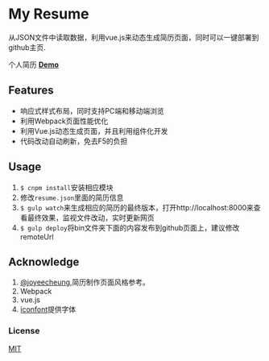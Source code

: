 # My Resume

从JSON文件中读取数据，利用vue.js来动态生成简历页面，同时可以一键部署到github主页.

个人简历 [**Demo**](https://ysyszrj.github.io/resume/)

## Features
- 响应式样式布局，同时支持PC端和移动端浏览
- 利用Webpack页面性能优化
- 利用Vue.js动态生成页面，并且利用组件化开发
- 代码改动自动刷新，免去F5的负担

## Usage
1. `$ cnpm install`安装相应模块
1. 修改`resume.json`里面的简历信息
1. `$ gulp watch`来生成相应的简历的最终版本，打开http://localhost:8000来查看最终效果，监视文件改动，实时更新网页
1. `$ gulp deploy`将bin文件夹下面的内容发布到github页面上，建议修改remoteUrl

## Acknowledge
1. [@joyeecheung](https://github.com/joyeecheung/resume),简历制作页面风格参考。
2. Webpack
3. vue.js
4. [iconfont](http://www.iconfont.cn/)提供字体

### License

[MIT](http://opensource.org/licenses/MIT)
